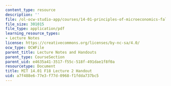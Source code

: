 ```yaml
---
content_type: resource
description: ''
file: /ol-ocw-studio-app/courses/14-01-principles-of-microeconomics-fall-2018/a7f488e677e3f77d0968f1fdda737bc5_MIT14_01F18_handout2.pdf
file_size: 301015
file_type: application/pdf
learning_resource_types:
- Lecture Notes
license: https://creativecommons.org/licenses/by-nc-sa/4.0/
ocw_type: OCWFile
parent_title: Lecture Notes and Handouts
parent_type: CourseSection
parent_uid: e4635a41-3517-f55c-518f-491dae1f8f0a
resourcetype: Document
title: MIT 14.01 F18 Lecture 2 Handout
uid: a7f488e6-77e3-f77d-0968-f1fdda737bc5
---
```

